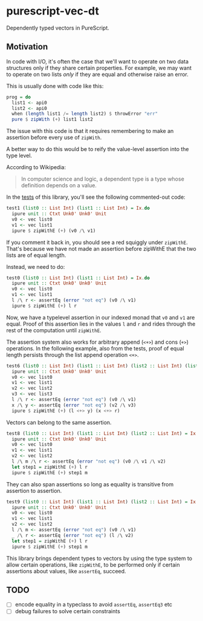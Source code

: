 # purescript-vec-dt

Dependently typed vectors in PureScript.

## Motivation

In code with I/O, it's often the case that we'll want to operate on two data structures only if they share certain properties. For example, we may want to operate on two lists _only_ if they are equal and otherwise raise an error.

This is usually done with code like this:

```purescript
prog = do
  list1 <- api0
  list2 <- api0
  when (length list1 /= length list2) $ throwError "err"
  pure $ zipWith (+) list1 list2
```

The issue with this code is that it requires remembering to make an assertion before every use of `zipWith`.

A better way to do this would be to reify the value-level assertion into the type level.

According to Wikipedia:

> In computer science and logic, a dependent type is a type whose definition depends on a value.

In the [tests](./test/Main.purs) of this library, you'll see the following commented-out code:

```purescript
test1 (list0 :: List Int) (list1 :: List Int) = Ix.do
  ipure unit :: Ctxt Unk0' Unk0' Unit
  v0 <- vec list0
  v1 <- vec list1
  ipure $ zipWithE (+) (v0 /\ v1)
```

If you comment it back in, you should see a red squiggly under `zipWithE`. That's because we have not made an assertion before zipWithE that the two lists are of equal length.

Instead, we need to do:

```purescript
test0 (list0 :: List Int) (list1 :: List Int) = Ix.do
  ipure unit :: Ctxt Unk0' Unk0' Unit
  v0 <- vec list0
  v1 <- vec list1
  l /\ r <- assertEq (error "not eq") (v0 /\ v1)
  ipure $ zipWithE (+) l r
```

Now, we have a typelevel assertion in our indexed monad that `v0` and `v1` are equal. Proof of this assertion lies in the values `l` and `r` and rides through the rest of the computation until `zipWithE`.

The assertion system also works for arbitrary append (`<+>`) and cons (`+>`) operations. In the following example, also from the tests, proof of equal length persists through the list append operation `<+>`.

```purescript
test6 (list0 :: List Int) (list1 :: List Int) (list2 :: List Int) (list3 :: List Int) = Ix.do
  ipure unit :: Ctxt Unk0' Unk0' Unit
  v0 <- vec list0
  v1 <- vec list1
  v2 <- vec list2
  v3 <- vec list3
  l /\ r <- assertEq (error "not eq") (v0 /\ v1)
  x /\ y <- assertEq (error "not eq") (v2 /\ v3)
  ipure $ zipWithE (+) (l <+> y) (x <+> r)
```

Vectors can belong to the same assertion.

```purescript
test8 (list0 :: List Int) (list1 :: List Int) (list2 :: List Int) = Ix.do
  ipure unit :: Ctxt Unk0' Unk0' Unit
  v0 <- vec list0
  v1 <- vec list1
  v2 <- vec list2
  l /\ m /\ r <- assertEq (error "not eq") (v0 /\ v1 /\ v2)
  let step1 = zipWithE (+) l r
  ipure $ zipWithE (+) step1 m
```

They can also span assertions so long as equality is transitive from assertion to assertion.

```purescript
test9 (list0 :: List Int) (list1 :: List Int) (list2 :: List Int) = Ix.do
  ipure unit :: Ctxt Unk0' Unk0' Unit
  v0 <- vec list0
  v1 <- vec list1
  v2 <- vec list2
  l /\ m <- assertEq (error "not eq") (v0 /\ v1)
  _ /\ r <- assertEq (error "not eq") (l /\ v2)
  let step1 = zipWithE (+) l r
  ipure $ zipWithE (+) step1 m
```

This library brings dependent types to vectors by using the type system to allow certain operations, like `zipWithE`, to be performed only if certain assertions about values, like `assertEq`, succeed.

## TODO

- [ ] encode equality in a typeclass to avoid `assertEq`, `assertEq3` etc
- [ ] debug failures to solve certain constraints
